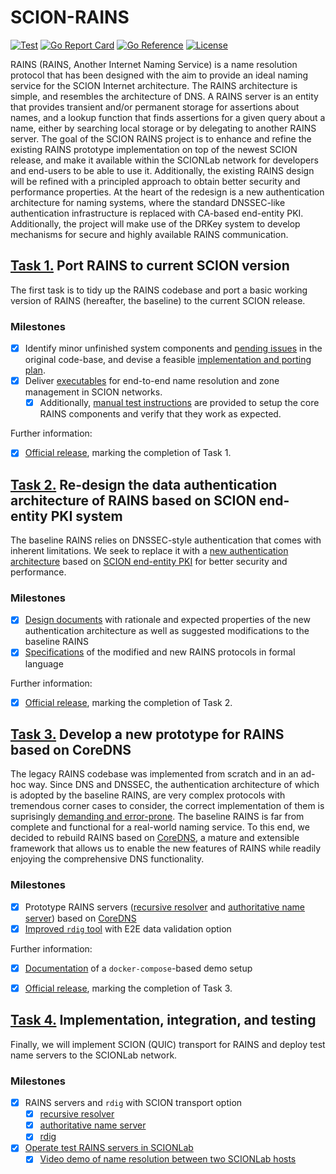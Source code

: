 # SCION-RAINS
[![Test](https://github.com/netsys-lab/scion-rains/actions/workflows/test.yml/badge.svg)](https://github.com/netsys-lab/scion-rains/actions/workflows/test.yml)
[![Go Report Card](https://goreportcard.com/badge/github.com/netsys-lab/scion-rains)](https://goreportcard.com/report/github.com/netsys-lab/scion-rains) 
[![Go Reference](https://pkg.go.dev/badge/github.com/netsys-lab/scion-rains.svg)](https://pkg.go.dev/github.com/netsys-lab/scion-rains)
[![License](https://img.shields.io/badge/License-Apache%202.0-blue.svg)](LICENSE)

RAINS (RAINS, Another Internet Naming Service) is a name resolution protocol that has been designed with the aim to provide an ideal naming service for the SCION Internet architecture.
The RAINS architecture is simple, and resembles the architecture of DNS. A RAINS server is an entity that provides transient and/or permanent storage for assertions about names, and a
lookup function that finds assertions for a given query about a name, either by searching local storage or by delegating to another RAINS server.
The goal of the SCION RAINS project is to enhance and refine the existing RAINS prototype implementation on top of the newest SCION release, and make it available within the SCIONLab
network for developers and end-users to be able to use it. Additionally, the existing RAINS design will be refined with a principled approach to obtain better security and performance properties. At the heart of the redesign is a new authentication architecture for naming systems, where the standard DNSSEC-like authentication infrastructure is replaced with CA-based end-entity
PKI. Additionally, the project will make use of the DRKey system to develop mechanisms for secure and highly available RAINS communication.

## [Task 1.](https://github.com/netsys-lab/scion-rains/projects/2) Port RAINS to current SCION version

The first task is to tidy up the RAINS codebase and port a basic working version of RAINS (hereafter, the baseline) to the current SCION release.

### Milestones
- [x] Identify minor unfinished system components and [pending issues](https://github.com/netsec-ethz/rains/issues) in the original code-base, and devise a feasible [implementation and porting plan](./planning/implementation_plan.md).
- [x] Deliver [executables](https://github.com/netsys-lab/scion-rains/actions/runs/1535615463#artifacts) for end-to-end name resolution and zone management in SCION networks.
  - [x] Additionally, [manual test instructions](https://github.com/netsys-lab/scion-rains/tree/05f121ebe38f6f0dddbe7731a5e50ef34e69e4e0/test/manual) are provided to setup the core RAINS components and verify that they work as expected.

Further information:
- [x] [Official release](https://github.com/netsys-lab/scion-rains/releases/tag/v0.3.2), marking the completion of Task 1.


## [Task 2.](https://github.com/netsys-lab/scion-rains/projects/3) Re-design the data authentication architecture of RAINS based on SCION end-entity PKI system

The baseline RAINS relies on DNSSEC-style authentication that comes with inherent limitations. We seek to replace it with a [new authentication architecture](./offlineauth) based on [SCION end-entity PKI](https://github.com/cyrill-k/fpki) for better security and performance.

### Milestones
- [x] [Design documents](https://github.com/netsys-lab/scion-rains/tree/05f121ebe38f6f0dddbe7731a5e50ef34e69e4e0/docs/auth-arch) with rationale and expected properties of the new authentication architecture as well as suggested modifications to the baseline RAINS
- [x] [Specifications](https://github.com/netsys-lab/scion-rains/tree/05f121ebe38f6f0dddbe7731a5e50ef34e69e4e0/docs/auth-arch/tamarin) of the modified and new RAINS protocols in formal language

Further information:
- [x] [Official release](https://github.com/netsys-lab/scion-rains/releases/tag/v0.4.0), marking the completion of Task 2.

## [Task 3.](https://github.com/netsys-lab/scion-rains/projects/4) Develop a new prototype for RAINS based on CoreDNS

The legacy RAINS codebase was implemented from scratch and in an ad-hoc way. Since DNS and DNSSEC, the authentication architecture of which is adopted by the baseline RAINS, are very complex protocols with tremendous corner cases to consider, the correct implementation of them is suprisingly [demanding and error-prone](https://ianix.com/pub/dnssec-outages.html). The baseline RAINS is far from complete and functional for a real-world naming service. To this end, we decided to rebuild RAINS based on [CoreDNS](https://coredns.io), a mature and extensible framework that allows us to enable the new features of RAINS while readily enjoying the comprehensive DNS functionality.

### Milestones

- [x] Prototype RAINS servers ([recursive resolver](https://github.com/netsys-lab/scion-sdns) and [authoritative name server](https://github.com/netsys-lab/scion-coredns/tree/rhine)) based on [CoreDNS](https://coredns.io)
- [x] [Improved `rdig` tool](https://github.com/netsys-lab/scion-rdig) with E2E data validation option

Further information:
- [x] [Documentation](docs/RHINE.md) of a `docker-compose`-based demo setup
- [x] [Official release](https://github.com/netsys-lab/scion-rains/releases/tag/v0.5.0), marking the completion of Task 3.


## [Task 4.](https://github.com/netsys-lab/scion-rains/projects/5) Implementation, integration, and testing

Finally, we will implement SCION (QUIC) transport for RAINS and deploy test name servers to the SCIONLab network.

### Milestones
- [x] RAINS servers and `rdig` with SCION transport option
  - [X] [recursive resolver](https://github.com/netsys-lab/scion-sdns)
  - [X] [authoritative name server](https://github.com/netsys-lab/scion-coredns/tree/rhine)
  - [X] [rdig](https://github.com/netsys-lab/scion-rdig)
- [X] [Operate test RAINS servers in SCIONLab](docs/SCIONLAB.md)
  - [X] [Video demo of name resolution between two SCIONLab hosts](https://cloud.ovgu.de/s/qLLK3HFizPLMDSf/download/demo.mkv)
